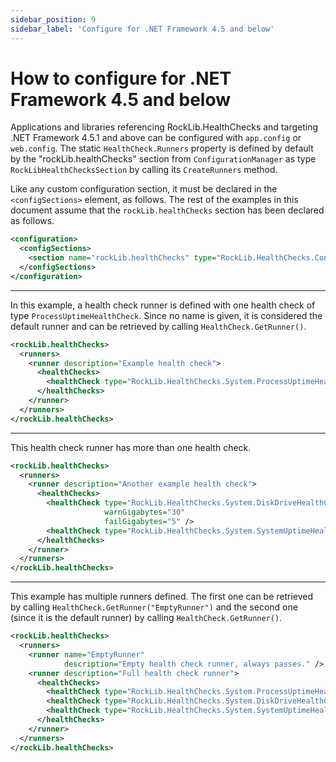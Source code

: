 ```yaml
---
sidebar_position: 9
sidebar_label: 'Configure for .NET Framework 4.5 and below'
---
```


# How to configure for .NET Framework 4.5 and below

Applications and libraries referencing RockLib.HealthChecks and targeting .NET Framework 4.5.1 and above can be configured with `app.config` or `web.config`. The static `HealthCheck.Runners` property is defined by default by the "rockLib.healthChecks" section from `ConfigurationManager` as type `RockLibHealthChecksSection` by calling its `CreateRunners` method.

Like any custom configuration section, it must be declared in the `<configSections>` element, as follows. The rest of the examples in this document assume that the `rockLib.healthChecks` section has been declared as follows.

```xml
<configuration>
  <configSections>
    <section name="rockLib.healthChecks" type="RockLib.HealthChecks.Configuration.RockLibHealthChecksSection, RockLib.HealthChecks" />
  </configSections>
</configuration>
```

---

In this example, a health check runner is defined with one health check of type `ProcessUptimeHealthCheck`. Since no name is given, it is considered the default runner and can be retrieved by calling `HealthCheck.GetRunner()`.

```xml
<rockLib.healthChecks>
  <runners>
    <runner description="Example health check">
      <healthChecks>
        <healthCheck type="RockLib.HealthChecks.System.ProcessUptimeHealthCheck, RockLib.HealthChecks" />
      </healthChecks>
    </runner>
  </runners>
</rockLib.healthChecks>
```

---

This health check runner has more than one health check.

```xml
<rockLib.healthChecks>
  <runners>
    <runner description="Another example health check">
      <healthChecks>
        <healthCheck type="RockLib.HealthChecks.System.DiskDriveHealthCheck, RockLib.HealthChecks"
                     warnGigabytes="30"
                     failGigabytes="5" />
        <healthCheck type="RockLib.HealthChecks.System.SystemUptimeHealthCheck, RockLib.HealthChecks" />
      </healthChecks>
    </runner>
  </runners>
</rockLib.healthChecks>
```

---

This example has multiple runners defined. The first one can be retrieved by calling `HealthCheck.GetRunner("EmptyRunner")` and the second one (since it is the default runner) by calling `HealthCheck.GetRunner()`.

```xml
<rockLib.healthChecks>
  <runners>
    <runner name="EmptyRunner"
            description="Empty health check runner, always passes." />
    <runner description="Full health check runner">
      <healthChecks>
        <healthCheck type="RockLib.HealthChecks.System.ProcessUptimeHealthCheck, RockLib.HealthChecks" />
        <healthCheck type="RockLib.HealthChecks.System.DiskDriveHealthCheck, RockLib.HealthChecks" />
        <healthCheck type="RockLib.HealthChecks.System.SystemUptimeHealthCheck, RockLib.HealthChecks" />
      </healthChecks>
    </runner>
  </runners>
</rockLib.healthChecks>
```
